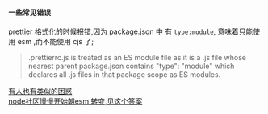 #### 一些常见错误
prettier 格式化的时候报错,因为 package.json 中 有 `type:module`, 意味着只能使用 esm ,而不能使用 cjs 了;
> .prettierrc.js is treated as an ES module file as it is a .js file whose nearest parent package.json contains "type": "module" which declares all .js files in that package scope as ES modules.

[有人也有类似的困惑](https://segmentfault.com/q/1010000042298464)  
[node社区慢慢开始朝esm 转变,见这个答案 ](https://segmentfault.com/q/1010000042295770)